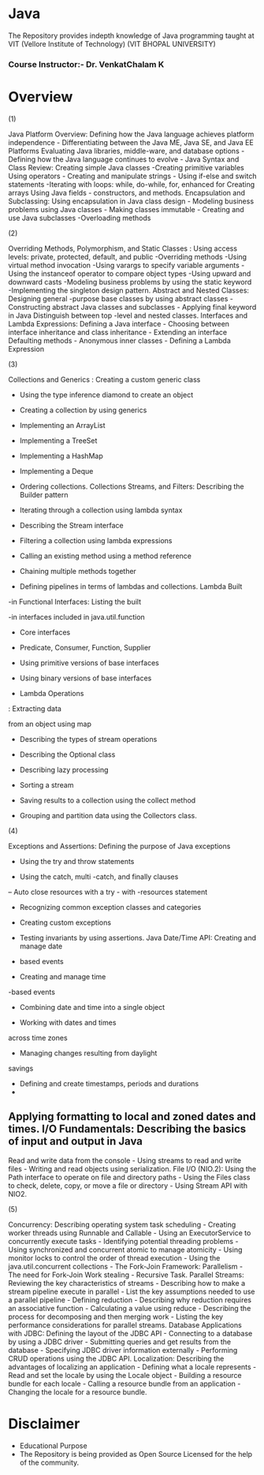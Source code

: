 # Java

The Repository provides indepth knowledge of Java programming taught at VIT (Vellore Institute of Technology)
(VIT BHOPAL UNIVERSITY)

### Course Instructor:- Dr. VenkatChalam K

# Overview 



(1)


Java Platform Overview: Defining how the Java language
achieves platform independence - Differentiating between the Java
ME, Java SE, and Java EE Platforms Evaluating Java libraries,
middle-ware, and database options - Defining how the Java language
continues to evolve - Java Syntax and Class Review: Creating
simple Java classes -Creating primitive variables Using operators -
Creating and manipulate strings - Using if-else and switch statements
-Iterating with loops: while, do-while, for, enhanced for Creating
arrays Using Java fields - constructors, and methods. Encapsulation
and Subclassing: Using encapsulation in Java class design -
Modeling business problems using Java classes - Making classes
immutable - Creating and use Java subclasses
-Overloading methods
 
 
 
 (2)


Overriding Methods, Polymorphism, and Static Classes : Using
access levels: private, protected, default, and public
-Overriding methods
-Using virtual method invocation
-Using varargs to specify
variable arguments
-Using the instanceof operator to compare object types
-Using upward and downward casts
-Modeling business
problems by using the static keyword
-Implementing the singleton
design pattern. Abstract and Nested Classes: Designing general
-purpose base classes by using abstract classes -Constructing abstract
Java classes and subclasses - Applying final keyword in Java
Distinguish between top -level and nested classes. Interfaces and
Lambda Expressions: Defining a Java interface - Choosing between
interface inheritance and class inheritance - Extending an interface
Defaulting methods - Anonymous inner classes - Defining a Lambda
Expression



(3)


Collections and Generics : Creating a custom generic class
- Using the type inference diamond to create an object

- Creating a collection by using generics

- Implementing an ArrayList

- Implementing a TreeSet
- Implementing a HashMap

- Implementing a Deque

- Ordering collections. Collections Streams, and Filters: Describing
the Builder pattern

- Iterating through a collection using lambda syntax
- Describing the Stream interface

- Filtering a collection using lambda expressions

- Calling an existing method using a method reference
- Chaining multiple methods together

- Defining pipelines in terms of lambdas and collections. Lambda Built

-in Functional Interfaces: Listing the built

-in interfaces included in java.util.function

- Core interfaces

- Predicate, Consumer, Function, Supplier
- Using primitive versions of base interfaces

- Using binary versions of base interfaces

- Lambda Operations

: Extracting data

from an object using map

- Describing the types of stream operations

- Describing the Optional class

- Describing lazy processing
- Sorting a stream
- Saving results to a collection using the collect method
- Grouping and partition data using the Collectors class.


(4)

Exceptions and Assertions: Defining the purpose of Java
exceptions

- Using the try and throw statements

- Using the catch, multi
-catch, and finally clauses

– Auto close resources with a try - with
-resources statement

- Recognizing common exception classes and categories

- Creating custom exceptions

- Testing invariants by
using assertions. Java Date/Time API: Creating and manage date
- based events

- Creating and manage time

-based events

- Combining date and time into a single object

- Working with dates and times

across time zones

- Managing changes resulting from daylight

savings
- Defining and create timestamps, periods and durations
-
Applying formatting to local and zoned dates and times. I/O
Fundamentals: Describing the basics of input and output in Java
-
Read and write data from the console - Using streams to read and
write files - Writing and read objects using serialization. File I/O
(NIO.2): Using the Path interface to operate on file and directory
paths - Using the Files class to check, delete, copy, or move a file or
directory - Using Stream API with NIO2.



(5)


Concurrency: Describing operating system task scheduling -
Creating worker threads using Runnable and Callable - Using an
ExecutorService to concurrently execute tasks - Identifying potential
threading problems - Using synchronized and concurrent atomic to
manage atomicity - Using monitor locks to control the order of
thread execution - Using the java.util.concurrent collections - The
Fork-Join Framework: Parallelism - The need for Fork-Join Work
stealing - Recursive Task. Parallel Streams: Reviewing the key
characteristics of streams - Describing how to make a stream
pipeline execute in parallel - List the key assumptions needed to use
a parallel pipeline - Defining reduction - Describing why reduction
requires an associative function - Calculating a value using reduce -
Describing the process for decomposing and then merging work -
Listing the key performance considerations for parallel streams.
Database Applications with JDBC: Defining the layout of the
JDBC API - Connecting to a database by using a JDBC driver -
Submitting queries and get results from the database - Specifying
JDBC driver information externally - Performing CRUD operations
using the JDBC API. Localization: Describing the advantages of
localizing an application - Defining what a locale represents - Read
and set the locale by using the Locale object - Building a resource
bundle for each locale - Calling a resource bundle from an
application - Changing the locale for a resource bundle.

















# Disclaimer 

* Educational Purpose 
* The Repository is being provided as Open Source Licensed for the help of the community. 
